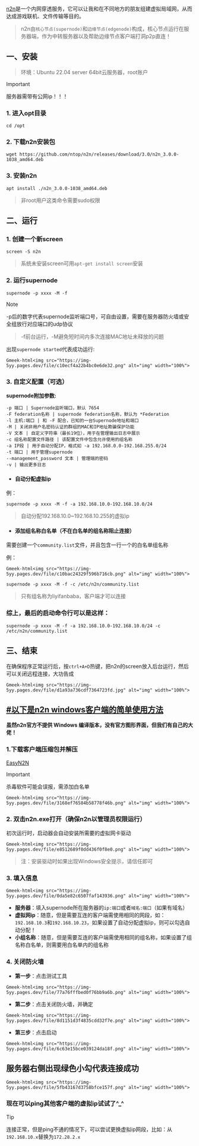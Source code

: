 [n2n](https://github.com/ntop/n2n)是一个内网穿透服务，它可以让我和在不同地方的朋友组建虚拟局域网，从而达成游戏联机、文件传输等目的。

> n2n由`核心节点(supernode)`和`边缘节点(edgenode)`构成，核心节点运行在服务器端，作为中转服务器以及帮助边缘节点客户端打洞p2p直连！

## 一、安装

> 环境：Ubuntu 22.04 server 64bit云服务器，root账户

> [!IMPORTANT]
> 服务器需带有公网ip！！！

### 1. 进入opt目录
```
cd /opt
```

### 2. 下载n2n安装包
```
wget https://github.com/ntop/n2n/releases/download/3.0/n2n_3.0.0-1038_amd64.deb
```

### 3. 安装n2n
```
apt install ./n2n_3.0.0-1038_amd64.deb
```
> 非root用户这类命令需要sudo权限

## 二、运行

### 1. 创建一个新screen
```
screen -S n2n
```
> 系统未安装screen可用`apt-get install screen`安装

### 2. 运行supernode
```
supernode -p xxxx -M -f 
```

  > [!NOTE]
> -p后的数字代表supernode监听端口号，可自由设置，需要在服务器防火墙或安全组放行对应端口的udp协议

> -f前台运行，-M避免短时间内多次连接MAC地址未释放的问题

出现`supernode started`代表成功运行:

`Gmeek-html<img src="https://img-5yy.pages.dev/file/c10ecf4a22b4bc0e6de32.png" alt="img" width="100%">`

### 3. 自定义配置（可选）
**supernode附加参数:**
```
-p 端口 | Supernode监听端口，默认 7654
-F federation名称 | supernode federation名称，默认为 *Federation
-l 主机:端口 | 和 -F 配合，已知的一台Supernode地址和端口
-M | 关闭非用户名密码认证的群组的MAC和IP地址欺骗保护功能
-V 文本 | 自定义字符串（最长19位），用于在管理输出日志中展示
-c 组名称配置文件路径 | 该配置文件中包含允许使用的组名称
-a IP段 | 用于自动分配IP，格式如 -a 192.168.0.0-192.168.255.0/24
-t 端口 | 用于管理supernode
--management_password 文本 | 管理端的密码
-v | 输出更多日志
```

- #### 自动分配虚拟ip
例：
```
supernode -p xxxx -M -f -a 192.168.10.0-192.168.10.0/24
```
> 自动分配192.168.10.0~192.168.10.255的虚拟ip

- #### 添加组名称白名单（不在白名单的组名称阻止连接）
需要创建一个`community.list`文件，并且包含一行一个的白名单组名称

例：

`Gmeek-html<img src="https://img-5yy.pages.dev/file/c10bac24329f596b716cb.png" alt="img" width="100%">`

```
supernode -p xxxx -M -f -c /etc/n2n/community.list
```

> 只有组名称为liyifanbaba，客户端才可以连接

### 综上，最后的启动命令行可以是这样：
```
supernode -p xxxx -M -f -a 192.168.10.0-192.168.10.0/24 -c /etc/n2n/community.list
```

## 三、结束

在确保程序正常运行后，按`ctrl+A+D`热键，把n2n的screen放入后台运行，然后可以关闭远程连接，大功告成

`Gmeek-html<img src="https://img-5yy.pages.dev/file/d1a93a736cdf7364723fd.jpg" alt="img" width="100%">`


## [#以下是n2n windows客户端的简单使用方法](https://bugxia.com/525.html)

**虽然n2n官方不提供 Windows 编译版本，没有官方图形界面，但我们有自己的大佬！**

### 1.下载客户端压缩包并解压
[EasyN2N](https://bugxia.com/357.html)

> [!IMPORTANT]
> 杀毒软件可能会误报，需添加白名单

`Gmeek-html<img src="https://img-5yy.pages.dev/file/3168ef76584b58778f46b.png" alt="img" width="100%">`

### 2. 双击n2n.exe打开（确保n2n以管理员权限运行）
初次运行时，启动器会自动安装所需要的虚拟网卡驱动

`Gmeek-html<img src="https://img-5yy.pages.dev/file/e8512689f0dd436f0f8e0.png" alt="img" width="100%">`


>注：安装驱动时如果出现Windows安全提示，请信任即可

### 3. 填入信息

`Gmeek-html<img src="https://img-5yy.pages.dev/file/0da5e82c6507faf143936.png" alt="img" width="100%">`

- **服务器**：填入supernode所在服务器的`ip:端口`或者`域名:端口`（如果有域名）
- **虚拟网ip**：随意，但是需要互连的客户端需使用相同的网段，如：`192.168.10.3`和`192.168.10.23`，如果设置了自动分配虚拟ip，则可以勾选自动分配！
- **小组名称**：随意，但是需要互连的客户端需使用相同的组名称，如果设置了组名称白名单，则需要用白名单内的组名称

### 4. 关闭防火墙

- **第一步**：点击测试工具

`Gmeek-html<img src="https://img-5yy.pages.dev/file/77a76fffbed0f76bb9a6b.png" alt="img" width="100%">`

- **第二步**：点击关闭防火墙，并确定

`Gmeek-html<img src="https://img-5yy.pages.dev/file/8d1151d3f4835cdd32f7e.png" alt="img" width="100%">`

- **第三步**：点击启动

`Gmeek-html<img src="https://img-5yy.pages.dev/file/6c63e15bce039124da18f.png" alt="img" width="100%">`

## 服务器右侧出现绿色小勾代表连接成功

`Gmeek-html<img src="https://img-5yy.pages.dev/file/5fb43167d3758bfce157f.png" alt="img" width="100%">`

### 现在可以ping其他客户端的虚拟ip试试了^_^

> [!TIP]
> 连接正常，但是ping不通的情况下，可以尝试更换虚拟ip网段，比如：从`192.168.10.x`替换为`172.28.2.x`






